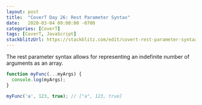 ```yaml
---
layout: post
title:  "CoverT Day 26: Rest Parameter Syntax"
date:   2020-03-04 09:00:00 -0700
categories: [CoverT]
tags: [CoverT, JavaScript]
stackblitzUrl: https://stackblitz.com/edit/covert-rest-parameter-syntax?file=index.js
---
```


The rest parameter syntax allows for representing an indefinite number of arguments as an array.

```javascript
function myFunc(...myArgs) {
  console.log(myArgs);
}

myFunc('a', 123, true); // ["a", 123, true]
```